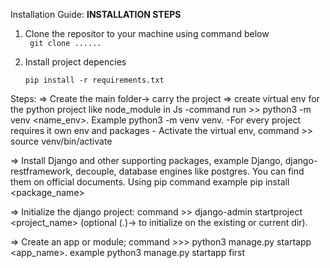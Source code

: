 Installation Guide:
**INSTALLATION STEPS**
 1. Clone the repositor to your machine using command below <br>
    <code> git clone ...... </code>
    
 2. Install project depencies <br>
    
    <code>pip install -r requirements.txt </code>

Steps:
=> Create the main folder-> carry the project
   => create virtual env for the python project like node_module in Js
      -command run >> python3 -m venv <name_env>. Example python3 -m venv venv.
      -For every project requires it own env and packages
      - Activate the virtual env, command >> source venv/bin/activate
    
   => Install Django and other supporting packages, example Django, django-restframework, decouple, database engines like postgres. You can find them on official documents. Using pip command example pip install <package_name>

   => Initialize the django project: command >> django-admin startproject <project_name> (optional (.)-> to initialize on the existing or current dir).

   => Create an app or module; command >>> python3 manage.py startapp <app_name>. example python3 manage.py startapp first

